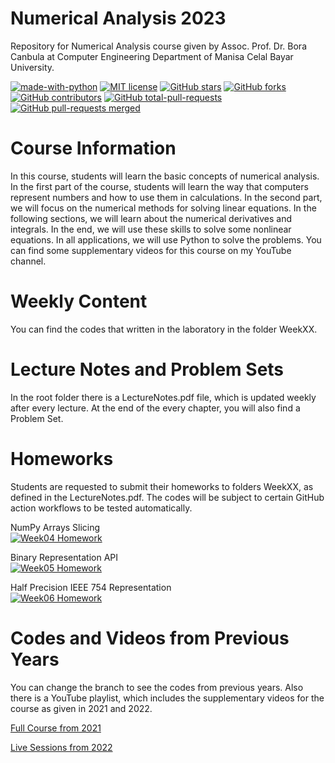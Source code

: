 # Numerical Analysis 2023
Repository for Numerical Analysis course given by Assoc. Prof. Dr. Bora Canbula at Computer Engineering Department of Manisa Celal Bayar University.

[![made-with-python](https://img.shields.io/badge/Made%20with-Python-1f425f.svg)](https://www.python.org/) [![MIT license](https://img.shields.io/badge/License-MIT-blue.svg)](https://lbesson.mit-license.org/) [![GitHub stars](https://badgen.net/github/stars/canbula/NumericalAnalysis/)](https://GitHub.com/canbula/NumericalAnalysis/stargazers/) [![GitHub forks](https://badgen.net/github/forks/canbula/NumericalAnalysis/)](https://GitHub.com/canbula/NumericalAnalysis/network/) [![GitHub contributors](https://img.shields.io/github/contributors/canbula/NumericalAnalysis.svg)](https://GitHub.com/canbula/NumericalAnalysis/graphs/contributors/) [![GitHub total-pull-requests](https://badgen.net/github/prs/canbula/NumericalAnalysis)](https://GitHub.com/canbula/NumericalAnalysis/pull/) [![GitHub pull-requests merged](https://badgen.net/github/merged-prs/canbula/NumericalAnalysis)](https://github.com/canbula/NumericalAnalysis/pulls?q=is%3Amerged)

# Course Information
In this course, students will learn the basic concepts of numerical analysis. 
In the first part of the course, students will learn the way that computers represent numbers and how to use them in calculations. 
In the second part, we will focus on the numerical methods for solving linear equations. 
In the following sections, we will learn about the numerical derivatives and integrals. 
In the end, we will use these skills to solve some nonlinear equations. 
In all applications, we will use Python to solve the problems. 
You can find some supplementary videos for this course on my YouTube channel.

# Weekly Content
You can find the codes that written in the laboratory in the folder WeekXX.

# Lecture Notes and Problem Sets
In the root folder there is a LectureNotes.pdf file, which is updated weekly after every lecture. 
At the end of the every chapter, you will also find a Problem Set.

# Homeworks
Students are requested to submit their homeworks to folders WeekXX, as defined in the LectureNotes.pdf. 
The codes will be subject to certain GitHub action workflows to be tested automatically.

NumPy Arrays Slicing<br>[![Week04 Homework](https://github.com/canbula/NumericalAnalysis/actions/workflows/python-app-week-04.yml/badge.svg)](https://github.com/canbula/NumericalAnalysis/actions/workflows/python-app-week-04.yml)

Binary Representation API<br>[![Week05 Homework](https://github.com/canbula/NumericalAnalysis/actions/workflows/python-app-week-05.yml/badge.svg)](https://github.com/canbula/NumericalAnalysis/actions/workflows/python-app-week-05.yml)

Half Precision IEEE 754 Representation<br>[![Week06 Homework](https://github.com/canbula/NumericalAnalysis/actions/workflows/python-app-week-06.yml/badge.svg)](https://github.com/canbula/NumericalAnalysis/actions/workflows/python-app-week-06.yml)

# Codes and Videos from Previous Years
You can change the branch to see the codes from previous years. Also there is a YouTube playlist, 
which includes the supplementary videos for the course as given in 2021 and 2022.

[Full Course from 2021](https://youtube.com/playlist?list=PL30NBs02RsiVzlo8XXB-ox8EiJ09CDjJn&si=bsLRpWLx0qKhxFxM)

[Live Sessions from 2022](https://youtube.com/playlist?list=PL30NBs02RsiVfy95E4wZV0qQk2BvOpqYv&si=s5AqijK7Bspy5FNp)
